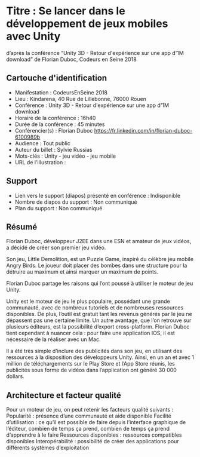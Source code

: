 # Titre : Se lancer dans le développement de jeux mobiles avec Unity
d’après la conférence “Unity 3D - Retour d'expérience sur une app d'1M download” de Florian Duboc, Codeurs en Seine 2018

## Cartouche d'identification

 - Manifestation : CodeursEnSeine 2018
 - Lieu :  Kindarena, 40 Rue de Lillebonne, 76000 Rouen
 - Conférence : Unity 3D - Retour d'expérience sur une app d'1M download
 - Horaire de la conférence : 16h40
 - Durée de la conférence : 45 minutes
 - Conférencier(s) :
   Florian Duboc
https://fr.linkedin.com/in/florian-duboc-6100989b
 - Audience : Tout public
 - Auteur du billet : Sylvie Russias
 - Mots-clés : Unity - jeu vidéo - jeu mobile
 - URL de l'illustration : 

## Support
 - Lien vers le support (diapos) présenté en conférence : Indisponible
 - Nombre de diapos du support : Non communiqué
 - Plan du support : Non communiqué

## Résumé
Florian Duboc, développeur J2EE dans une ESN et amateur de jeux vidéos, a décidé de créer son premier jeu vidéo.

Son jeu, Little Demolition, est un Puzzle Game, inspiré du célèbre jeu mobile Angry Birds. Le joueur doit placer des bombes dans une structure pour la détruire au maximum et ainsi marquer un maximum de points.

Florian Duboc partage les raisons qui l’ont poussé à utiliser le moteur de jeu Unity.

Unity est le moteur de jeu le plus populaire, possédant une grande communauté, avec de nombreux tutoriels et de nombreuses ressources disponibles. De plus, l’outil est gratuit tant les revenus générés par le jeu ne dépassent pas une certaine limite. Un autre avantage, que l’on retrouve sur plusieurs éditeurs, est la possibilité d’export cross-platform. Florian Duboc tient cependant à nuancer cela : pour faire une application IOS, il est nécessaire de la réaliser avec un Mac. 

Il a été très simple d’inclure des publicités dans son jeu, en utilisant des ressources à la disposition des développeurs Unity. Ainsi, en un an et avec 1 million de téléchargements sur le Play Store et l’App Store réunis, les publicités  sous forme de vidéos dans l’application ont généré 30 000 dollars.

## Architecture et facteur qualité
Pour un moteur de jeu, on peut retenir les facteurs qualité suivants :
Popularité : présence d’une communauté et aide disponible
Facilité d’utilisation : ce qu’il est possible de faire depuis l’interface graphique de l’éditeur, combien de temps ça prend, combien de temps ça prend d’apprendre à le faire
Ressources disponibles : ressources compatibles disponibles 
Interopérabilité : possibilité de créer des applications pour différents systèmes d’exploitation
